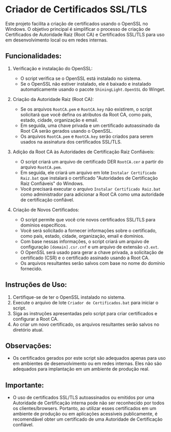 # Criador de Certificados SSL/TLS

Este projeto facilita a criação de certificados usando o OpenSSL no Windows. O objetivo principal é simplificar o processo de criação de Certificados de Autoridade Raiz (Root CA) e Certificados SSL/TLS para uso em desenvolvimento local ou em redes internas.

## Funcionalidades:

1. Verificação e instalação do OpenSSL:
   - O script verifica se o OpenSSL está instalado no sistema.
   - Se o OpenSSL não estiver instalado, ele é baixado e instalado automaticamente usando o pacote `ShiningLight.OpenSSL` do Winget.

2. Criação da Autoridade Raiz (Root CA):
   - Se os arquivos `RootCA.pem` e `RootCA.key` não existirem, o script solicitará que você defina os atributos da Root CA, como país, estado, cidade, organização e email.
   - Em seguida, uma chave privada e um certificado autoassinado da Root CA serão gerados usando o OpenSSL.
   - Os arquivos `RootCA.pem` e `RootCA.key` serão criados para serem usados na assinatura dos certificados SSL/TLS.

3. Adição da Root CA às Autoridades de Certificação Raiz Confiáveis:
   - O script criará um arquivo de certificado DER `RootCA.cer` a partir do arquivo `RootCA.pem`.
   - Em seguida, ele criará um arquivo em lote `Instalar Certificado Raiz.bat` que instalará o certificado "Autoridades de Certificação Raiz Confiáveis" do Windows.
   - Você precisará executar o arquivo `Instalar Certificado Raiz.bat` como administrador para adicionar a Root CA como uma autoridade de certificação confiável.

4. Criação de Novos Certificados:
   - O script permite que você crie novos certificados SSL/TLS para domínios específicos.
   - Você será solicitado a fornecer informações sobre o certificado, como país, estado, cidade, organização, email e domínios.
   - Com base nessas informações, o script criará um arquivo de configuração `[domain].csr.cnf` e um arquivo de extensão `v3.ext`.
   - O OpenSSL será usado para gerar a chave privada, a solicitação de certificado (CSR) e o certificado assinado usando a Root CA.
   - Os arquivos resultantes serão salvos com base no nome do domínio fornecido.

## Instruções de Uso:

1. Certifique-se de ter o OpenSSL instalado no sistema.
2. Execute o arquivo de lote `Criador de Certificados.bat` para iniciar o script.
3. Siga as instruções apresentadas pelo script para criar certificados e configurar a Root CA.
4. Ao criar um novo certificado, os arquivos resultantes serão salvos no diretório atual.

## Observações:

- Os certificados gerados por este script são adequados apenas para uso em ambientes de desenvolvimento ou em redes internas. Eles não são adequados para implantação em um ambiente de produção real.

## Importante:

- O uso de certificados SSL/TLS autoassinados ou emitidos por uma Autoridade de Certificação interna pode não ser reconhecido por todos os clientes/browsers. Portanto, ao utilizar esses certificados em um ambiente de produção ou em aplicações acessíveis publicamente, é recomendável obter um certificado de uma Autoridade de Certificação confiável.
